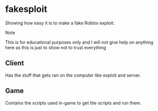 # fakesploit
Showing how easy it is to make a fake Roblox exploit.

> [!NOTE]  
> This is for educational purposes only and I will not give help on anything here as this is just to show not to trust everything

## Client
Has the stuff that gets ran on the computer like exploit and server.

## Game
Contains the scripts used in-game to get the scripts and run them.